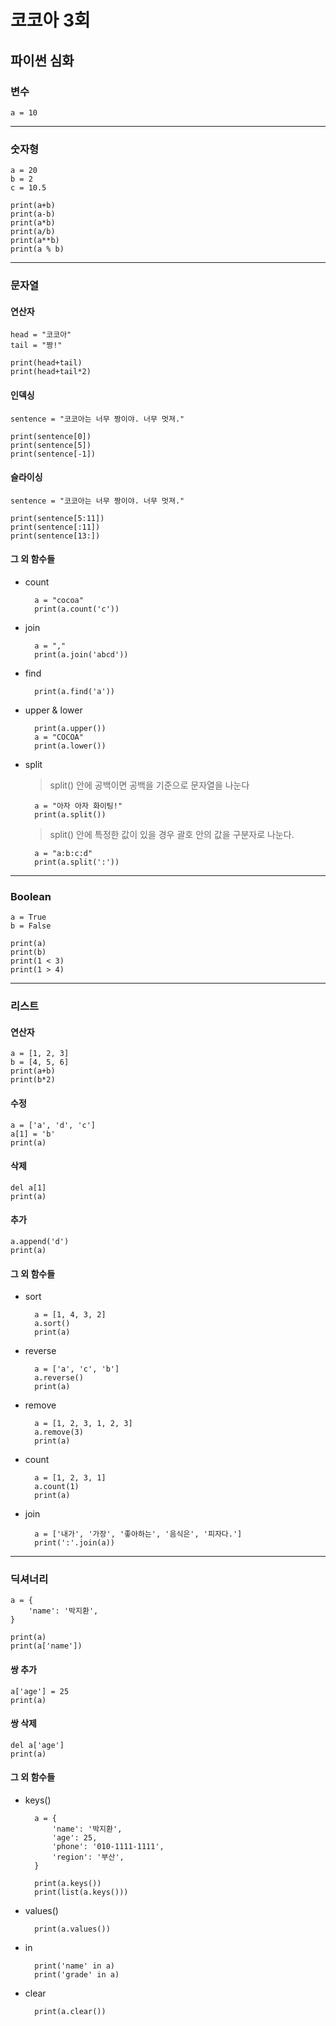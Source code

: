 코코아 3회
=============

파이썬 심화
-------------


### 변수

    a = 10

<hr/>

### 숫자형

    a = 20
    b = 2
    c = 10.5

    print(a+b)
    print(a-b)
    print(a*b)
    print(a/b)
    print(a**b)
    print(a % b)

<hr/>

### 문자열


#### 연산자
    head = "코코아"
    tail = "짱!"

    print(head+tail)
    print(head+tail*2)

#### 인덱싱

    sentence = "코코아는 너무 짱이야. 너무 멋져."

    print(sentence[0])
    print(sentence[5])
    print(sentence[-1])

#### 슬라이싱

    sentence = "코코아는 너무 짱이야. 너무 멋져."
    
    print(sentence[5:11])
    print(sentence[:11])
    print(sentence[13:])

#### 그 외 함수들

* count

        a = "cocoa"
        print(a.count('c'))

* join

        a = ","
        print(a.join('abcd'))

* find

        print(a.find('a'))

* upper & lower

        print(a.upper())
        a = "COCOA"
        print(a.lower())

* split

    > split() 안에 공백이면 공백을 기준으로 문자열을 나눈다

        a = "아자 아자 화이팅!"
        print(a.split())

    > split() 안에 특정한 값이 있을 경우 괄호 안의 값을 구분자로 나눈다.

        a = "a:b:c:d"
        print(a.split(':'))

<hr/>

### Boolean

    a = True
    b = False

    print(a)
    print(b)
    print(1 < 3)
    print(1 > 4)

<hr/>

### 리스트

#### 연산자

    a = [1, 2, 3]
    b = [4, 5, 6]
    print(a+b)
    print(b*2)

#### 수정

    a = ['a', 'd', 'c']
    a[1] = 'b'
    print(a)

#### 삭제

    del a[1]
    print(a)

#### 추가
    a.append('d')
    print(a)

#### 그 외 함수들

* sort

        a = [1, 4, 3, 2]
        a.sort()
        print(a)

* reverse

        a = ['a', 'c', 'b']
        a.reverse()
        print(a)

* remove

        a = [1, 2, 3, 1, 2, 3]
        a.remove(3)
        print(a)

* count

        a = [1, 2, 3, 1]
        a.count(1)
        print(a)

* join

        a = ['내가', '가장', '좋아하는', '음식은', '피자다.']
        print(':'.join(a))

<hr/>

### 딕셔너리

    a = {
        'name': '박지환',
    }

    print(a)
    print(a['name'])

#### 쌍 추가

    a['age'] = 25
    print(a)

#### 쌍 삭제

    del a['age']
    print(a)

#### 그 외 함수들

* keys()

        a = {
            'name': '박지환',
            'age': 25,
            'phone': '010-1111-1111',
            'region': '부산',
        }

        print(a.keys())
        print(list(a.keys()))

* values()

        print(a.values())

* in

        print('name' in a)
        print('grade' in a)

* clear

        print(a.clear())
